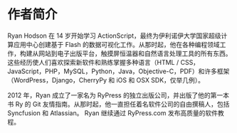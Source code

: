 # 作者简介

Ryan Hodson 在 14 岁开始学习 ActionScript，最终为伊利诺伊大学国家超级计算应用中心创建基于 Flash 的数据可视化工作。从那时起，他在各种编程领域工作，构建从网站到电子出版平台，触摸屏恒温器和自然语言处理工具的所有东西。这些经历使人们喜欢探索新软件和熟练掌握多种语言（HTML / CSS，JavaScript，PHP，MySQL，Python，Java，Objective-C，PDF）和许多框架（WordPress，Django，CherryPy 和 iOS 和 OSX SDK，仅举几例）。

2012 年，Ryan 成立了一家名为 RyPress 的独立出版公司，并出版了他的第一本书 Ry 的 Git 友情指南。从那时起，他一直担任着名软件公司的自由撰稿人，包括 Syncfusion 和 Atlassian。 Ryan 继续通过 RyPress.com 发布高质量的软件教程。